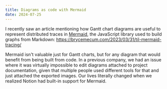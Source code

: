 ```yaml
---
title: Diagrams as code with Mermaid
date: 2024-07-25
---
```


I recently saw an article mentioning how Gantt chart diagrams are useful to represent distributed traces in [Mermaid][mermaid], the JavaScript library used to build graphs from Markdown: https://brycemecum.com/2023/03/31/til-mermaid-tracing/

Mermaid isn't valuable just for Gantt charts, but for any diagram that would benefit from being built from code. In a previous company, we had an issue where it was virtually impossible to edit diagrams attached to project documentation, given that multiple people used different tools for that and just attached the exported images. Our lives literally changed when we realized Notion had built-in support for Mermaid.

[mermaid]: https://mermaid.js.org/
